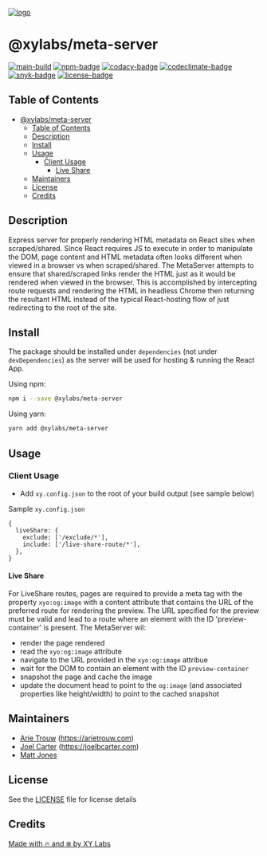 [![logo][]][logo-link]

# @xylabs/meta-server

[![main-build][]][main-build-link]
[![npm-badge][]][npm-link]
[![codacy-badge][]][codacy-link]
[![codeclimate-badge][]][codeclimate-link]
[![snyk-badge][]][snyk-link]
[![license-badge][]][license-link]

## Table of Contents

- [@xylabs/meta-server](#xylabsmeta-server)
  - [Table of Contents](#table-of-contents)
  - [Description](#description)
  - [Install](#install)
  - [Usage](#usage)
    - [Client Usage](#client-usage)
      - [Live Share](#live-share)
  - [Maintainers](#maintainers)
  - [License](#license)
  - [Credits](#credits)

## Description

Express server for properly rendering HTML metadata on React sites when scraped/shared. Since React requires JS to execute in order to manipulate the DOM, page content and HTML metadata often looks different when viewed in a browser vs when scraped/shared. The MetaServer attempts to ensure that shared/scraped links render the HTML just as it would be rendered when viewed in the browser. This is accomplished by intercepting route requests and rendering the HTML in headless Chrome then returning the resultant HTML instead of the typical React-hosting flow of just redirecting to the root of the site.

## Install

The package should be installed under `dependencies` (not under `devDependencies`) as the server will be used for hosting & running the React App.

Using npm:

```sh
npm i --save @xylabs/meta-server
```

Using yarn:

```sh
yarn add @xylabs/meta-server
```

## Usage

### Client Usage

- Add `xy.config.json` to the root of your build output (see sample below)

Sample `xy.config.json`

```
{
  liveShare: {
    exclude: ['/exclude/*'],
    include: ['/live-share-route/*'],
  },
}

```

#### Live Share

For LiveShare routes, pages are required to provide a meta tag with the property `xyo:og:image` with a content attribute that contains the URL of the preferred route for rendering the preview. The URL specified for the preview must be valid and lead to a route where an element with the ID 'preview-container' is present. The MetaServer wil:

- render the page rendered
- read the `xyo:og:image` attribute
- navigate to the URL provided in the `xyo:og:image` attribue
- wait for the DOM to contain an element with the ID `preview-container`
- snapshot the page and cache the image
- update the document head to point to the `og:image` (and associated properties like height/width) to point to the cached snapshot

## Maintainers

- [Arie Trouw](https://github.com/arietrouw) (<https://arietrouw.com>)
- [Joel Carter](https://github.com/joelbcarter) (<https://joelbcarter.com>)
- [Matt Jones](https://github.com/jonesmac)

## License

See the [LICENSE](https://github.com/xylabs/sdk-meta-server-nodejs/blob/main/LICENSE)
file for license details

## Credits

[Made with 🔥 and ❄️ by XY Labs](https://xylabs.com)

[logo]: https://cdn.xy.company/img/brand/XYPersistentCompany_Logo_Icon_Colored.svg
[logo-link]: https://xylabs.com
[main-build]: https://github.com/xylabs/sdk-meta-server-nodejs/actions/workflows/build-main.yml/badge.svg
[main-build-link]: https://github.com/xylabs/sdk-meta-server-nodejs/actions/workflows/build-main.yml
[npm-badge]: https://img.shields.io/npm/v/@xylabs/meta-server.svg
[npm-link]: https://www.npmjs.com/package/@xylabs/meta-server
[codacy-badge]: https://app.codacy.com/project/badge/Grade/7ca145c4ea064ced8d10e1c5841b36b3
[codacy-link]: https://www.codacy.com/gh/xylabs/sdk-meta-server-nodejs/dashboard?utm_source=github.com&utm_medium=referral&utm_content=xylabs/sdk-meta-server-nodejs&utm_campaign=Badge_Grade
[codeclimate-badge]: https://api.codeclimate.com/v1/badges/c8c1d92fc4d69d19adfd/maintainability
[codeclimate-link]: https://codeclimate.com/github/xylabs/sdk-meta-server-nodejs/maintainability
[snyk-badge]: https://snyk.io/test/github/xylabs/sdk-meta-server-nodejs/badge.svg?targetFile=package.json
[snyk-link]: https://snyk.io/test/github/xylabs/sdk-meta-server-nodejs?targetFile=package.json
[license-badge]: https://img.shields.io/github/license/XYOracleNetwork/sdk-meta-server-nodejs
[license-link]: https://github.com/xylabs/sdk-meta-server-nodejs/blob/main/LICENSE
